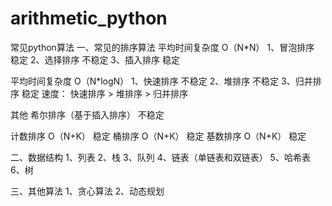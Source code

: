 # arithmetic_python
常见python算法
一、常见的排序算法
 平均时间复杂度  O（N*N）
1、冒泡排序      稳定
2、选择排序      不稳定
3、插入排序      稳定

 平均时间复杂度  O（N*logN）
1、快速排序      不稳定
2、堆排序        不稳定
3、归并排序      稳定
速度： 快速排序 > 堆排序 > 归并排序

其他
希尔排序（基于插入排序）  不稳定

计数排序    O（N+K）   稳定
桶排序      O（N+K）   稳定
基数排序    O（N+K）   稳定


二、数据结构
1、列表
2、栈
3、队列
4、链表（单链表和双链表）
5、哈希表
6、树

三、其他算法
1、贪心算法
2、动态规划
